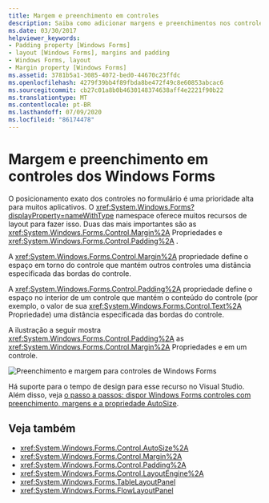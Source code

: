```yaml
---
title: Margem e preenchimento em controles
description: Saiba como adicionar margens e preenchimentos nos controles do Windows Form com as propriedades Margin e Padding.
ms.date: 03/30/2017
helpviewer_keywords:
- Padding property [Windows Forms]
- layout [Windows Forms], margins and padding
- Windows Forms, layout
- Margin property [Windows Forms]
ms.assetid: 3781b5a1-3085-4072-bed0-44670c23ffdc
ms.openlocfilehash: 4279f39bb4f89fbda8be472f49c8e60853abcac6
ms.sourcegitcommit: cb27c01a8b0b4630148374638aff4e2221f90b22
ms.translationtype: MT
ms.contentlocale: pt-BR
ms.lasthandoff: 07/09/2020
ms.locfileid: "86174478"
---
```

# <a name="margin-and-padding-in-windows-forms-controls"></a>Margem e preenchimento em controles dos Windows Forms
O posicionamento exato dos controles no formulário é uma prioridade alta para muitos aplicativos. O <xref:System.Windows.Forms?displayProperty=nameWithType> namespace oferece muitos recursos de layout para fazer isso. Duas das mais importantes são as <xref:System.Windows.Forms.Control.Margin%2A> Propriedades e <xref:System.Windows.Forms.Control.Padding%2A> .  
  
 A <xref:System.Windows.Forms.Control.Margin%2A> propriedade define o espaço em torno do controle que mantém outros controles uma distância especificada das bordas do controle.  
  
 A <xref:System.Windows.Forms.Control.Padding%2A> propriedade define o espaço no interior de um controle que mantém o conteúdo do controle (por exemplo, o valor de sua <xref:System.Windows.Forms.Control.Text%2A> Propriedade) uma distância especificada das bordas do controle.  
  
 A ilustração a seguir mostra <xref:System.Windows.Forms.Control.Padding%2A> as <xref:System.Windows.Forms.Control.Margin%2A> Propriedades e em um controle.  
  
 ![Preenchimento e margem para controles de Windows Forms](./media/vs-winformpadmargin.gif "VS_WinFormPadMargin")  
  
 Há suporte para o tempo de design para esse recurso no Visual Studio. Além disso, veja [o passo a passos: dispor Windows Forms controles com preenchimento, margens e a propriedade AutoSize](windows-forms-controls-padding-autosize.md).  
  
## <a name="see-also"></a>Veja também

- <xref:System.Windows.Forms.Control.AutoSize%2A>
- <xref:System.Windows.Forms.Control.Margin%2A>
- <xref:System.Windows.Forms.Control.Padding%2A>
- <xref:System.Windows.Forms.Control.LayoutEngine%2A>
- <xref:System.Windows.Forms.TableLayoutPanel>
- <xref:System.Windows.Forms.FlowLayoutPanel>
